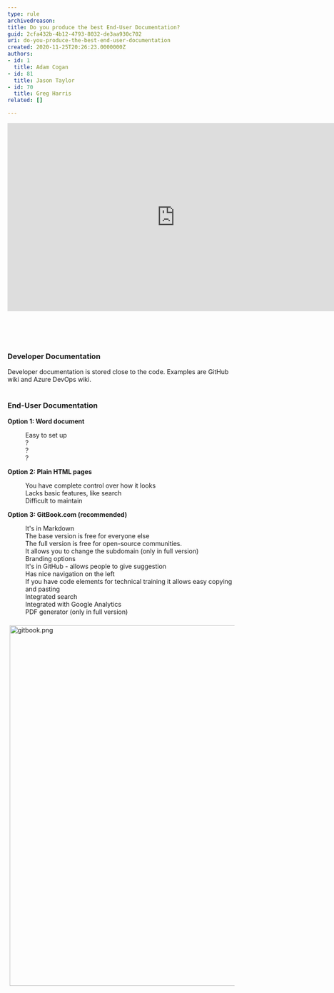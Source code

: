 ```yaml
---
type: rule
archivedreason: 
title: Do you produce the best End-User Documentation?
guid: 2cfa432b-4b12-4793-8032-de3aa930c702
uri: do-you-produce-the-best-end-user-documentation
created: 2020-11-25T20:26:23.0000000Z
authors:
- id: 1
  title: Adam Cogan
- id: 81
  title: Jason Taylor
- id: 70
  title: Greg Harris
related: []

---
```



<div class="ms-rtestate-read ms-rte-embedcode ms-rte-embedil ms-rtestate-notify"><iframe width="750" height="422" src="https&#58;//www.youtube.com/embed/yfbKXqRAgOA" frameborder="0"></iframe>&#160;</div>​​​<br>
<br><excerpt class='endintro'></excerpt><br>
<h3 class="ssw15-rteElement-H3">​Developer Documentation​​<br></h3><p>Developer documentation is stored close to the code. Examples are GitHub wiki and Azure DevOps wiki.<br><br></p><h3 class="ssw15-rteElement-H3">End-User Documentation​​<br></h3><p><b>Option 1&#58; Word document</b><br></p><dd class="ssw15-rteElement-FigureGood">​Easy to set up​​​<br></dd><dd class="ssw15-rteElement-FigureBad">​​?<br></dd><dd class="ssw15-rteElement-FigureBad">?</dd><dd class="ssw15-rteElement-FigureBad">?<br></dd><p><b>Option 2&#58; Plain HTML pages</b></p><dd class="ssw15-rteElement-FigureGood">​You have complete control over how it looks<br></dd><dd class="ssw15-rteElement-FigureBad">Lacks basic features, like search</dd><dd class="ssw15-rteElement-FigureBad">Difficult to maintain</dd><p><strong>Option 3&#58; GitBook.com (recommended​)</strong></p><p></p><dd class="ssw15-rteElement-FigureGood">It's in Markdown</dd><dd class="ssw15-rteElement-FigureGood">The base version is free for everyone else</dd><dd class="ssw15-rteElement-FigureGood">The full version is&#160;free for open-source communities.&#160;</dd><dd class="ssw15-rteElement-FigureGood">It allows you to change the subdomain (only in full version)</dd><dd class="ssw15-rteElement-FigureGood">Branding options<br></dd><dd class="ssw15-rteElement-FigureGood">It's in GitHub - allows people to give suggestion</dd><dd class="ssw15-rteElement-FigureGood">Has nice navigation on the left</dd><dd class="ssw15-rteElement-FigureGood">If you have code elements for technical training it allows easy copying and pasting</dd><dd class="ssw15-rteElement-FigureGood">Integrated search</dd><dd class="ssw15-rteElement-FigureGood">Integrated with Google Analytics</dd><dd class="ssw15-rteElement-FigureGood">PDF generator (only in full version)</dd><div><br></div><div><img src="/SiteAssets/end-user-documentation/gitbook.png" alt="gitbook.png" style="margin&#58;5px;width&#58;808px;" /><br><br></div><br><p></p>



